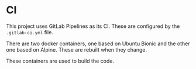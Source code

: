 # CI

This project uses GitLab Pipelines as its CI. These are configured by the
`.gitlab-ci.yml` file. 

There are two docker containers, one based on Ubuntu Bionic and the other
one based on Alpine. These are rebuilt when they change.

These containers are used to build the code.

